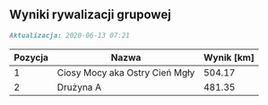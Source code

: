 ## Wyniki rywalizacji grupowej

```markdown
Aktualizacja: 2020-06-13 07:21
```

Pozycja | Nazwa | Wynik [km] |
------------ | -------------  | -------------
 1 |Ciosy Mocy aka Ostry Cień Mgły | 504.17 
 2 |Drużyna A | 481.35